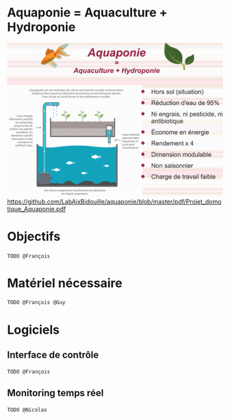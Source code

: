 # Aquaponie = Aquaculture + Hydroponie

![Aquaponie](images/aquaponie_homepage.png "Aquaponie")
https://github.com/LabAixBidouille/aquaponie/blob/master/pdf/Projet_domotique_Aquaponie.pdf

# Objectifs

`TODO @François`

# Matériel nécessaire

`TODO @François @Guy`

# Logiciels

## Interface de contrôle

`TODO @François`

## Monitoring temps réel

`TODO @Nicolas`




